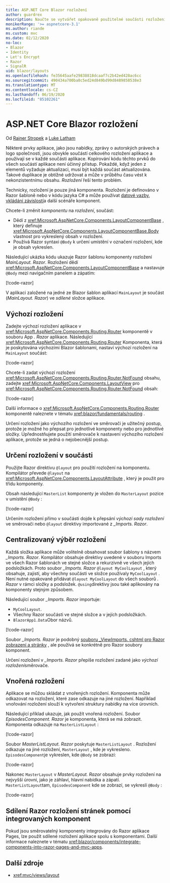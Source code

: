 ```yaml
---
title: ASP.NET Core Blazor rozložení
author: guardrex
description: Naučte se vytvářet opakovaně použitelné součásti rozložení pro Blazor aplikace.
monikerRange: '>= aspnetcore-3.1'
ms.author: riande
ms.custom: mvc
ms.date: 02/12/2020
no-loc:
- Blazor
- Identity
- Let's Encrypt
- Razor
- SignalR
uid: blazor/layouts
ms.openlocfilehash: fe35645aafe29838818dcaaf7c2b42ed428ac6cc
ms.sourcegitcommit: 490434a700ba8c5ed24d849bd99d8489858538e3
ms.translationtype: MT
ms.contentlocale: cs-CZ
ms.lasthandoff: 06/19/2020
ms.locfileid: "85102261"
---
```

# <a name="aspnet-core-blazor-layouts"></a>ASP.NET Core Blazor rozložení

Od [Rainer Stropek](https://www.timecockpit.com) a [Luke Latham](https://github.com/guardrex)

Některé prvky aplikace, jako jsou nabídky, zprávy o autorských právech a logo společnosti, jsou obvykle součástí celkového rozložení aplikace a používají se v každé součásti aplikace. Kopírování kódu těchto prvků do všech součástí aplikace není účinný přístup. Pokaždé, když jeden z elementů vyžaduje aktualizaci, musí být každá součást aktualizována. Takové duplikace je obtížné udržovat a může v průběhu času vést k nekonzistentnímu obsahu. *Rozložení* řeší tento problém.

Technicky, rozložení je pouze jiná komponenta. Rozložení je definováno v Razor šabloně nebo v kódu jazyka C# a může používat [datové vazby](xref:blazor/components/data-binding), [vkládání závislostí](xref:blazor/fundamentals/dependency-injection)a další scénáře komponent.

Chcete-li změnit *komponentu* na *rozložení*, součást:

* Dědí z <xref:Microsoft.AspNetCore.Components.LayoutComponentBase> , který definuje <xref:Microsoft.AspNetCore.Components.LayoutComponentBase.Body> vlastnost pro vykreslený obsah v rozložení.
* Používá Razor syntaxi `@Body` k určení umístění v označení rozložení, kde je obsah vykreslen.

Následující ukázka kódu ukazuje Razor šablonu komponenty rozložení *MainLayout. Razor*. Rozložení dědí <xref:Microsoft.AspNetCore.Components.LayoutComponentBase> a nastavuje `@Body` mezi navigačním panelem a zápatím:

[!code-razor[](layouts/sample_snapshot/3.x/MainLayout.razor?highlight=1,13)]

V aplikaci založené na jedné ze Blazor šablon aplikací `MainLayout` je součást (*MainLayout. Razor*) ve *sdílené* složce aplikace.

## <a name="default-layout"></a>Výchozí rozložení

Zadejte výchozí rozložení aplikace v <xref:Microsoft.AspNetCore.Components.Routing.Router> komponentě v souboru App *. Razor* aplikace. Následující <xref:Microsoft.AspNetCore.Components.Routing.Router> Komponenta, která je poskytována výchozími Blazor šablonami, nastaví výchozí rozložení na `MainLayout` součást:

[!code-razor[](layouts/sample_snapshot/3.x/App1.razor?highlight=3)]

Chcete-li zadat výchozí rozložení <xref:Microsoft.AspNetCore.Components.Routing.Router.NotFound> obsahu, zadejte <xref:Microsoft.AspNetCore.Components.LayoutView> pro <xref:Microsoft.AspNetCore.Components.Routing.Router.NotFound> obsah:

[!code-razor[](layouts/sample_snapshot/3.x/App2.razor?highlight=6-9)]

Další informace o <xref:Microsoft.AspNetCore.Components.Routing.Router> komponentě naleznete v tématu <xref:blazor/fundamentals/routing> .

Určení rozložení jako výchozího rozložení ve směrovači je užitečný postup, protože je možné ho přepsat pro jednotlivé komponenty nebo pro jednotlivé složky. Upřednostňujete použití směrovače k nastavení výchozího rozložení aplikace, protože se jedná o nejobecnější postup.

## <a name="specify-a-layout-in-a-component"></a>Určení rozložení v součásti

Použijte Razor direktivu `@layout` pro použití rozložení na komponentu. Kompilátor převede `@layout` na <xref:Microsoft.AspNetCore.Components.LayoutAttribute> , který je použit pro třídu komponenty.

Obsah následující `MasterList` komponenty je vložen do `MasterLayout` pozice v umístění `@Body` :

[!code-razor[](layouts/sample_snapshot/3.x/MasterList.razor?highlight=1)]

Určením rozložení přímo v součásti dojde k přepsání *výchozí sady rozložení* ve směrovači nebo `@layout` direktivy importované z *_Imports. Razor*.

## <a name="centralized-layout-selection"></a>Centralizovaný výběr rozložení

Každá složka aplikace může volitelně obsahovat soubor šablony s názvem *_Imports. Razor*. Kompilátor obsahuje direktivy uvedené v souboru Imports ve všech Razor šablonách ve stejné složce a rekurzivně ve všech jejích podsložkách. Proto soubor *_Imports. Razor* `@layout MyCoolLayout` , který obsahuje, zajistí, aby všechny součásti ve složce používaly `MyCoolLayout` . Není nutné opakovaně přidávat `@layout MyCoolLayout` do všech souborů *. Razor* v rámci složky a podsložek. `@using`direktivy jsou také aplikovány na komponenty stejným způsobem.

Následující soubor *_Imports. Razor* importuje:

* `MyCoolLayout`.
* Všechny Razor součásti ve stejné složce a v jejích podsložkách.
* `BlazorApp1.Data`Obor názvů.
 
[!code-razor[](layouts/sample_snapshot/3.x/_Imports.razor)]

Soubor *_Imports. Razor* je podobný [souboru _ViewImports. cshtml pro Razor zobrazení a stránky](xref:mvc/views/layout#importing-shared-directives) , ale používá se konkrétně pro Razor soubory komponent.

Určení rozložení v *_Imports. Razor* přepíše rozložení zadané jako *výchozí rozložení*směrovače.

## <a name="nested-layouts"></a>Vnořená rozložení

Aplikace se můžou skládat z vnořených rozložení. Komponenta může odkazovat na rozložení, které zase odkazuje na jiné rozložení. Například vnořování rozložení slouží k vytvoření struktury nabídky na více úrovních.

Následující příklad ukazuje, jak použít vnořená rozložení. Soubor *EpisodesComponent. Razor* je komponenta, která se má zobrazit. Komponenta odkazuje na `MasterListLayout` :

[!code-razor[](layouts/sample_snapshot/3.x/EpisodesComponent.razor?highlight=1)]

Soubor *MasterListLayout. Razor* poskytuje `MasterListLayout` . Rozložení odkazuje na jiné rozložení, `MasterLayout` , kde je vykresleno. `EpisodesComponent`je vykreslen, kde `@Body` se zobrazí:

[!code-razor[](layouts/sample_snapshot/3.x/MasterListLayout.razor?highlight=1,9)]

Nakonec `MasterLayout` v *MasterLayout. Razor* obsahuje prvky rozložení na nejvyšší úrovni, jako je záhlaví, hlavní nabídka a zápatí. `MasterListLayout`tam, `EpisodesComponent` kde se zobrazí, se vykreslí `@Body` :

[!code-razor[](layouts/sample_snapshot/3.x/MasterLayout.razor?highlight=6)]

## <a name="share-a-razor-pages-layout-with-integrated-components"></a>Sdílení Razor rozložení stránek pomocí integrovaných komponent

Pokud jsou směrovatelný komponenty integrovány do Razor aplikace Pages, lze použít sdílené rozložení aplikace spolu s komponentami. Další informace naleznete v tématu <xref:blazor/components/integrate-components-into-razor-pages-and-mvc-apps>.

## <a name="additional-resources"></a>Další zdroje

* <xref:mvc/views/layout>
